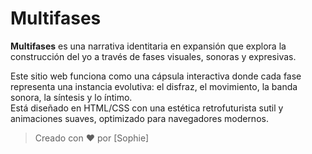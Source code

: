 # Multifases

**Multifases** es una narrativa identitaria en expansión que explora la construcción del yo a través de fases visuales, sonoras y expresivas.

Este sitio web funciona como una cápsula interactiva donde cada fase representa una instancia evolutiva: el disfraz, el movimiento, la banda sonora, la síntesis y lo íntimo.  
Está diseñado en HTML/CSS con una estética retrofuturista sutil y animaciones suaves, optimizado para navegadores modernos.
> Creado con ❤ por [Sophie]
